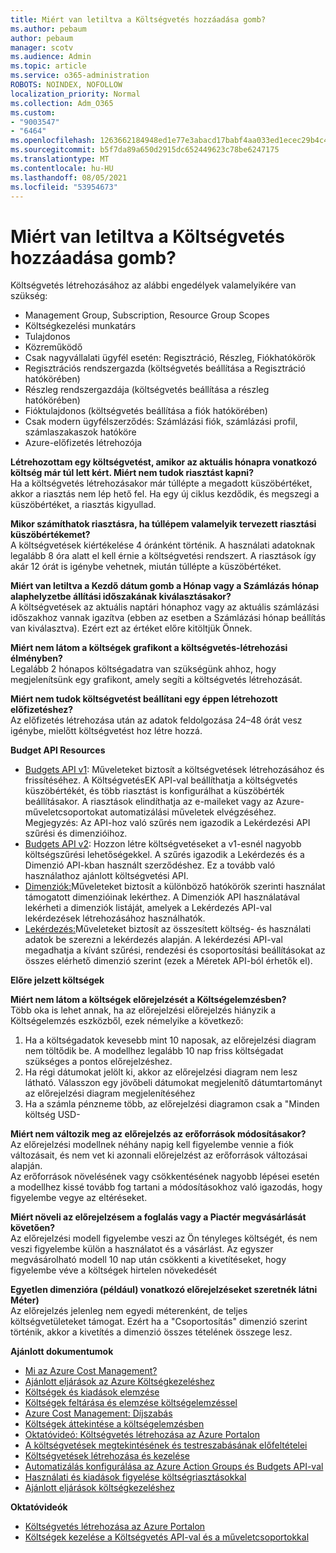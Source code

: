 ```yaml
---
title: Miért van letiltva a Költségvetés hozzáadása gomb?
ms.author: pebaum
author: pebaum
manager: scotv
ms.audience: Admin
ms.topic: article
ms.service: o365-administration
ROBOTS: NOINDEX, NOFOLLOW
localization_priority: Normal
ms.collection: Adm_O365
ms.custom:
- "9003547"
- "6464"
ms.openlocfilehash: 1263662184948ed1e77e3abacd17babf4aa033ed1ecec29b4c4afc26d6da56f0
ms.sourcegitcommit: b5f7da89a650d2915dc652449623c78be6247175
ms.translationtype: MT
ms.contentlocale: hu-HU
ms.lasthandoff: 08/05/2021
ms.locfileid: "53954673"
---
```

# <a name="why-is-the-add-budget-button-disabled-for-me"></a>Miért van letiltva a Költségvetés hozzáadása gomb?

Költségvetés létrehozásához az alábbi engedélyek valamelyikére van szükség:

- Management Group, Subscription, Resource Group Scopes
- Költségkezelési munkatárs
- Tulajdonos
- Közreműködő
- Csak nagyvállalati ügyfél esetén: Regisztráció, Részleg, Fiókhatókörök
- Regisztrációs rendszergazda (költségvetés beállítása a Regisztráció hatókörében)
- Részleg rendszergazdája (költségvetés beállítása a részleg hatókörében)
- Fióktulajdonos (költségvetés beállítása a fiók hatókörében)
- Csak modern ügyfélszerződés: Számlázási fiók, számlázási profil, számlaszakaszok hatóköre
- Azure-előfizetés létrehozója

**Létrehozottam egy költségvetést, amikor az aktuális hónapra vonatkozó költség már túl lett kért. Miért nem tudok riasztást kapni?**  
Ha a költségvetés létrehozásakor már túllépte a megadott küszöbértéket, akkor a riasztás nem lép hető fel. Ha egy új ciklus kezdődik, és megszegi a küszöbértéket, a riasztás kigyullad.

**Mikor számíthatok riasztásra, ha túllépem valamelyik tervezett riasztási küszöbértékemet?**  
A költségvetések kiértékelése 4 óránként történik. A használati adatoknak legalább 8 óra alatt el kell érnie a költségvetési rendszert. A riasztások így akár 12 órát is igénybe vehetnek, miután túllépte a küszöbértéket.

**Miért van letiltva a Kezdő dátum gomb a Hónap vagy a Számlázás hónap alaphelyzetbe állítási időszakának kiválasztásakor?**  
A költségvetések az aktuális naptári hónaphoz vagy az aktuális számlázási időszakhoz vannak igazítva (ebben az esetben a Számlázási hónap beállítás van kiválasztva). Ezért ezt az értéket előre kitöltjük Önnek.

**Miért nem látom a költségek grafikont a költségvetés-létrehozási élményben?**  
Legalább 2 hónapos költségadatra van szükségünk ahhoz, hogy megjelenítsünk egy grafikont, amely segíti a költségvetés létrehozását.

**Miért nem tudok költségvetést beállítani egy éppen létrehozott előfizetéshez?**  
Az előfizetés létrehozása után az adatok feldolgozása 24–48 órát vesz igénybe, mielőtt költségvetést hoz létre hozzá.

**Budget API Resources**

- [Budgets API v1](https://docs.microsoft.com/rest/api/consumption/budgets?WT.mc_id=Portal-Microsoft_Azure_Support): Műveleteket biztosít a költségvetések létrehozásához és frissítéséhez. A KöltségvetésEK API-val beállíthatja a költségvetés küszöbértékét, és több riasztást is konfigurálhat a küszöbérték beállításakor. A riasztások elindíthatja az e-maileket vagy az Azure-műveletcsoportokat automatizálási műveletek elvégzéséhez. Megjegyzés: Az API-hoz való szűrés nem igazodik a Lekérdezési API szűrési és dimenzióihoz.
- [Budgets API v2](https://github.com/Azure/azure-rest-api-specs/blob/master/specification/cost-management/resource-manager/Microsoft.CostManagement/preview/2019-04-01-preview/examples/CreateOrUpdateBudget.json): Hozzon létre költségvetéseket a v1-esnél nagyobb költségszűrési lehetőségekkel. A szűrés igazodik a Lekérdezés és a Dimenzió API-kban használt szerződéshez. Ez a tovább való használathoz ajánlott költségvetési API.
- [Dimenziók:](https://docs.microsoft.com/rest/api/cost-management/dimensions?WT.mc_id=Portal-Microsoft_Azure_Support)Műveleteket biztosít a különböző hatókörök szerinti használat támogatott dimenzióinak lekérthez. A Dimenziók API használatával lekérheti a dimenziók listáját, amelyek a Lekérdezés API-val lekérdezések létrehozásához használhatók.
- [Lekérdezés:](https://docs.microsoft.com/rest/api/cost-management/query?WT.mc_id=Portal-Microsoft_Azure_Support)Műveleteket biztosít az összesített költség- és használati adatok be szerezni a lekérdezés alapján. A lekérdezési API-val megadhatja a kívánt szűrési, rendezési és csoportosítási beállításokat az összes elérhető dimenzió szerint (ezek a Méretek API-ból érhetők el).

**Előre jelzett költségek**

**Miért nem látom a költségek előrejelzését a Költségelemzésben?**  
Több oka is lehet annak, ha az előrejelzési előrejelzés hiányzik a Költségelemzés eszközből, ezek némelyike a következő:

1. Ha a költségadatok kevesebb mint 10 naposak, az előrejelzési diagram nem töltődik be. A modellhez legalább 10 nap friss költségadat szükséges a pontos előrejelzéshez.
2. Ha régi dátumokat jelölt ki, akkor az előrejelzési diagram nem lesz látható. Válasszon egy jövőbeli dátumokat megjelenítő dátumtartományt az előrejelzési diagram megjelenítéséhez
3. Ha a számla pénzneme több, az előrejelzési diagramon csak a "Minden költség USD-

**Miért nem változik meg az előrejelzés az erőforrások módosításakor?**  
Az előrejelzési modellnek néhány napig kell figyelembe vennie a fiók változásait, és nem vet ki azonnali előrejelzést az erőforrások változásai alapján.  
Az erőforrások növelésének vagy csökkentésének nagyobb lépései esetén a modellhez kissé tovább fog tartani a módosításokhoz való igazodás, hogy figyelembe vegye az eltéréseket.

**Miért növeli az előrejelzésem a foglalás vagy a Piactér megvásárlását követően?**  
Az előrejelzési modell figyelembe veszi az Ön tényleges költségét, és nem veszi figyelembe külön a használatot és a vásárlást. Az egyszer megvásárolható modell 10 nap után csökkenti a kivetítéseket, hogy figyelembe véve a költségek hirtelen növekedését

**Egyetlen dimenzióra (például) vonatkozó előrejelzéseket szeretnék látni Méter)**  
Az előrejelzés jelenleg nem egyedi méterenként, de teljes költségvetületeket támogat. Ezért ha a "Csoportosítás" dimenzió szerint történik, akkor a kivetítés a dimenzió összes tételének összege lesz.

**Ajánlott dokumentumok**

- [Mi az Azure Cost Management?](https://docs.microsoft.com/azure/cost-management/overview-cost-mgt?WT.mc_id=Portal-Microsoft_Azure_Support)
- [Ajánlott eljárások az Azure Költségkezeléshez](https://docs.microsoft.com/azure/cost-management/cost-mgt-best-practices?WT.mc_id=Portal-Microsoft_Azure_Support)
- [Költségek és kiadások elemzése](https://docs.microsoft.com/azure/cost-management/quick-acm-cost-analysis?WT.mc_id=Portal-Microsoft_Azure_Support)
- [Költségek feltárása és elemzése költségelemzéssel](https://docs.microsoft.com/azure/cost-management/quick-acm-cost-analysis?WT.mc_id=Portal-Microsoft_Azure_Support)
- [Azure Cost Management: Díjszabás](https://azure.microsoft.com/services/cost-management/#pricing)
- [Költségek áttekintése a költségelemzésben](https://docs.microsoft.com/azure/cost-management-billing/costs/quick-acm-cost-analysis?WT.mc_id=Portal-Microsoft_Azure_Support#review-costs-in-cost-analysis)
- [Oktatóvideó: Költségvetés létrehozása az Azure Portalon](https://www.youtube.com/watch?v=ExIVG_Gr45A&t=4s)
- [A költségvetések megtekintésének és testreszabásának előfeltételei](https://docs.microsoft.com/azure/cost-management-billing/costs/tutorial-acm-create-budgets?WT.mc_id=Portal-Microsoft_Azure_Support#prerequisites)
- [Költségvetések létrehozása és kezelése](https://docs.microsoft.com/azure/cost-management-billing/costs/tutorial-acm-create-budgets?WT.mc_id=Portal-Microsoft_Azure_Support#create-a-budget-in-the-azure-portal)
- [Automatizálás konfigurálása az Azure Action Groups és Budgets API-val](https://docs.microsoft.com/azure/cost-management/tutorial-acm-create-budgets?WT.mc_id=Portal-Microsoft_Azure_Support#trigger-an-action-group)
- [Használati és kiadások figyelése költségriasztásokkal](https://docs.microsoft.com/azure/cost-management/cost-mgt-alerts-monitor-usage-spending?WT.mc_id=Portal-Microsoft_Azure_Support)
- [Ajánlott eljárások költségkezeléshez](https://docs.microsoft.com/azure/cost-management/cost-mgt-best-practices?WT.mc_id=Portal-Microsoft_Azure_Support)  

**Oktatóvideók**

- [Költségvetés létrehozása az Azure Portalon](https://go.microsoft.com/fwlink/?linkid=2146761)
- [Költségek kezelése a Költségvetés API-val és a műveletcsoportokkal](https://go.microsoft.com/fwlink/?linkid=2147038)